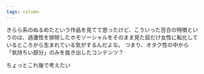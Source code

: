 ```yaml
---
tags: column
---
```


きらら系のぬるめたという作品を見てて思ったけど、こういった百合の特徴というのは、過激性を排除したホモソーシャルをそのまま見た目だけ女性に転化しているところから生まれている気がするんだよな。
つまり、オタク性の中から「気持ちい部分」のみを抜き出したコンテンツ？

ちょっとこれ後で考えたい